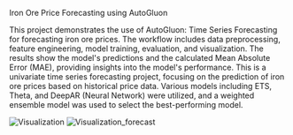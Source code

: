 Iron Ore Price Forecasting using AutoGluon

This project demonstrates the use of AutoGluon: Time Series Forecasting for forecasting iron ore prices. The workflow includes data preprocessing, feature engineering, model training, evaluation, and visualization. The results show the model's predictions and the calculated Mean Absolute Error (MAE), providing insights into the model's performance. This is a univariate time series forecasting project, focusing on the prediction of iron ore prices based on historical price data. Various models including ETS, Theta, and DeepAR (Neural Network) were utilized, and a weighted ensemble model was used to select the best-performing model.

![Visualization](https://github.com/3yramm/AutoGluon/assets/170251377/4f045ad6-0bdc-461d-ae8c-7bf43692cbe5)
![Visualization_forecast](https://github.com/3ayramkoc/AutoGluon/assets/170251377/fdf3814b-4fdd-4dfe-a883-eb39b83c2bf5)

